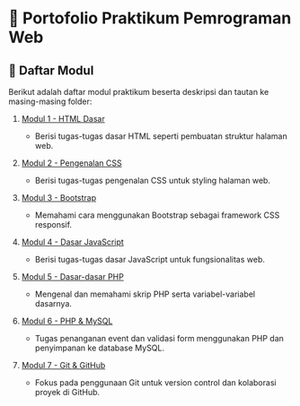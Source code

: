 # 📘 Portofolio Praktikum Pemrograman Web

## 📑 Daftar Modul

Berikut adalah daftar modul praktikum beserta deskripsi dan tautan ke masing-masing folder:

1. [Modul 1 - HTML Dasar](./modul%201/)
   - Berisi tugas-tugas dasar HTML seperti pembuatan struktur halaman web.

2. [Modul 2 - Pengenalan CSS](./modul%202/)
   - Berisi tugas-tugas pengenalan CSS untuk styling halaman web.

3. [Modul 3 - Bootstrap](./modul%203/)
   - Memahami cara menggunakan Bootstrap sebagai framework CSS responsif.

4. [Modul 4 - Dasar JavaScript](./modul%204/)
   - Berisi tugas-tugas dasar JavaScript untuk fungsionalitas web.

5. [Modul 5 - Dasar-dasar PHP](./modul%205/)
   - Mengenal dan memahami skrip PHP serta variabel-variabel dasarnya.

6. [Modul 6 - PHP & MySQL](./modul%206/)
   - Tugas penanganan event dan validasi form menggunakan PHP dan penyimpanan ke database MySQL.

7. [Modul 7 - Git & GitHub](./modul%207/)
   - Fokus pada penggunaan Git untuk version control dan kolaborasi proyek di GitHub.
